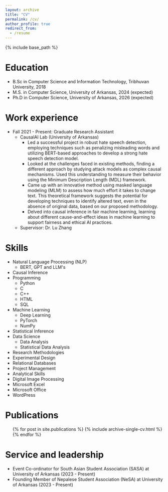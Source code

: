 ```yaml
---
layout: archive
title: "CV"
permalink: /cv/
author_profile: true
redirect_from:
  - /resume
---
```


{% include base_path %}

Education
======
* B.Sc in Computer Science and Information Technology, Tribhuvan University, 2018
* M.S. in Computer Science, University of Arkansas, 2024 (expected)
* Ph.D in Computer Science, University of Arkansas, 2026 (expected)

Work experience
======
* Fall 2021 - Present: Graduate Research Assistant
  * CausalAI Lab (University of Arkansas)
    * Led a successful project in robust hate speech detection, employing techniques such as penalizing misleading words and utilizing BERT-based approaches to develop a  strong hate speech detection model.
    * Looked at the challenges faced in existing methods, finding a different approach by studying attack models as complex causal mechanisms. Used this understanding to measure their behavior using the Minimum Description Length (MDL) framework.
    * Came up with an innovative method using masked language modeling (MLM) to assess how much effort it takes to change text. This theoretical framework suggests the potential for developing techniques to identify altered text, even in the absence of original data, based on our proposed methodology.
    * Delved into causal inference in fair machine learning, learning about different cause-and-effect ideas in machine learning to support fairness and ethical AI practices.
  * Supervisor: Dr. Lu Zhang
  
Skills
======
  * Natural Language Processing (NLP)
    * BERT, GPT and LLM's
  * Causal Inference
  * Programming
    * Python
    * C
    * C++
    * HTML
    * SQL
  * Machine Learning
    * Deep Learning
    * PyTorch
    * NumPy
  * Statistical Inference
  * Data Science
    * Data Analysis
    * Statistical Data Analysis
  * Research Methodologies
  * Experimental Design
  * Relational Databases
  * Project Management
  * Analytical Skills
  * Digital Image Processing
  * Microsoft Excel
  * Microsoft Office
  * WordPress

Publications
======
  <ul>{% for post in site.publications %}
    {% include archive-single-cv.html %}
  {% endfor %}</ul>
  
 
Service and leadership
======
* Event Co-ordinator for South Asian Student Association (SASA) at University of Arkansas (2023 - Present)
* Founding Member of Nepalese Student Association (NeSA) at University of Arkansas (2023 - Present)
